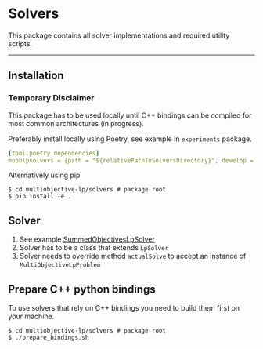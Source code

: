 # Solvers
This package contains all solver implementations and required utility scripts.

---

## Installation

### Temporary Disclaimer
This package has to be used locally until C++ bindings can be compiled for most common architectures (in progress).

Preferably install locally using Poetry, see example in `experiments` package.
```yaml
[tool.poetry.dependencies]
muoblpsolvers = {path = "${relativePathToSolversDirectory}", develop = true}
```
Alternatively using pip
```shell
$ cd multiobjective-lp/solvers # package root
$ pip install -e .
```

## Solver
1. See example [SummedObjectivesLpSolver](src/muoblpsolvers/summed/SummedObjectivesLpSolver.py)
2. Solver has to be a class that extends `LpSolver`
3. Solver needs to override method `actualSolve` to accept an instance of `MultiObjectiveLpProblem`

## Prepare C++ python bindings
To use solvers that rely on C++ bindings you need to build them first on your machine.

```shell
$ cd multiobjective-lp/solvers # package root
$ ./prepare_bindings.sh
```
